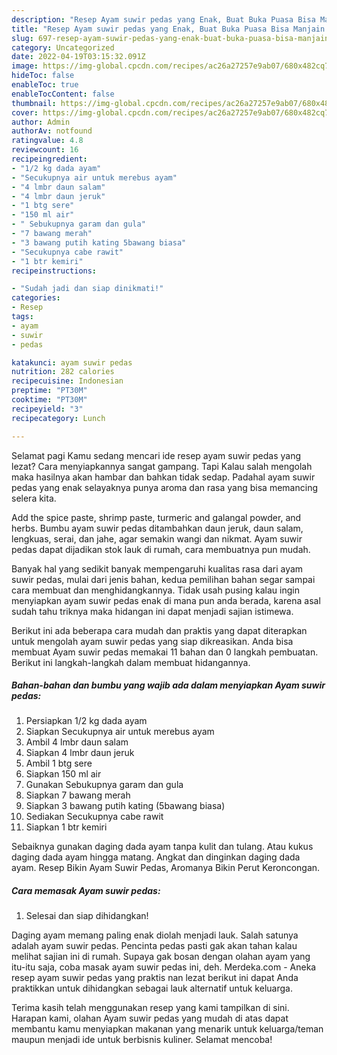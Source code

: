 ```yaml
---
description: "Resep Ayam suwir pedas yang Enak, Buat Buka Puasa Bisa Manjain Lidah"
title: "Resep Ayam suwir pedas yang Enak, Buat Buka Puasa Bisa Manjain Lidah"
slug: 697-resep-ayam-suwir-pedas-yang-enak-buat-buka-puasa-bisa-manjain-lidah
category: Uncategorized
date: 2022-04-19T03:15:32.091Z
image: https://img-global.cpcdn.com/recipes/ac26a27257e9ab07/680x482cq70/ayam-suwir-pedas-foto-resep-utama.jpg
hideToc: false
enableToc: true
enableTocContent: false
thumbnail: https://img-global.cpcdn.com/recipes/ac26a27257e9ab07/680x482cq70/ayam-suwir-pedas-foto-resep-utama.jpg
cover: https://img-global.cpcdn.com/recipes/ac26a27257e9ab07/680x482cq70/ayam-suwir-pedas-foto-resep-utama.jpg
author: Admin
authorAv: notfound
ratingvalue: 4.8
reviewcount: 16
recipeingredient:
- "1/2 kg dada ayam"
- "Secukupnya air untuk merebus ayam"
- "4 lmbr daun salam"
- "4 lmbr daun jeruk"
- "1 btg sere"
- "150 ml air"
- " Sebukupnya garam dan gula"
- "7 bawang merah"
- "3 bawang putih kating 5bawang biasa"
- "Secukupnya cabe rawit"
- "1 btr kemiri"
recipeinstructions:

- "Sudah jadi dan siap dinikmati!"
categories:
- Resep
tags:
- ayam
- suwir
- pedas

katakunci: ayam suwir pedas 
nutrition: 282 calories
recipecuisine: Indonesian
preptime: "PT30M"
cooktime: "PT30M"
recipeyield: "3"
recipecategory: Lunch

---
```



Selamat pagi Kamu sedang mencari ide resep ayam suwir pedas yang lezat? Cara menyiapkannya sangat gampang. Tapi Kalau salah mengolah maka hasilnya akan hambar dan bahkan tidak sedap. Padahal ayam suwir pedas yang enak selayaknya punya aroma dan rasa yang bisa memancing selera kita.


Add the spice paste, shrimp paste, turmeric and galangal powder, and herbs. Bumbu ayam suwir pedas ditambahkan daun jeruk, daun salam, lengkuas, serai, dan jahe, agar semakin wangi dan nikmat. Ayam suwir pedas dapat dijadikan stok lauk di rumah, cara membuatnya pun mudah.

Banyak hal yang sedikit banyak mempengaruhi kualitas rasa dari ayam suwir pedas, mulai dari jenis bahan, kedua pemilihan bahan segar sampai cara membuat dan menghidangkannya. Tidak usah pusing kalau ingin menyiapkan ayam suwir pedas enak di mana pun anda berada, karena asal sudah tahu triknya maka hidangan ini dapat menjadi sajian istimewa.


Berikut ini ada beberapa cara mudah dan praktis yang dapat diterapkan untuk mengolah ayam suwir pedas yang siap dikreasikan. Anda bisa membuat Ayam suwir pedas memakai 11 bahan dan 0 langkah pembuatan. Berikut ini langkah-langkah dalam membuat hidangannya.

<!--inarticleads1-->

##### Bahan-bahan dan bumbu yang wajib ada dalam menyiapkan Ayam suwir pedas:

1. Persiapkan 1/2 kg dada ayam
1. Siapkan Secukupnya air untuk merebus ayam
1. Ambil 4 lmbr daun salam
1. Siapkan 4 lmbr daun jeruk
1. Ambil 1 btg sere
1. Siapkan 150 ml air
1. Gunakan  Sebukupnya garam dan gula
1. Siapkan 7 bawang merah
1. Siapkan 3 bawang putih kating (5bawang biasa)
1. Sediakan Secukupnya cabe rawit
1. Siapkan 1 btr kemiri


Sebaiknya gunakan daging dada ayam tanpa kulit dan tulang. Atau kukus daging dada ayam hingga matang. Angkat dan dinginkan daging dada ayam. Resep Bikin Ayam Suwir Pedas, Aromanya Bikin Perut Keroncongan. 

<!--inarticleads2-->

##### Cara memasak Ayam suwir pedas:


1. Selesai dan siap dihidangkan!

Daging ayam memang paling enak diolah menjadi lauk. Salah satunya adalah ayam suwir pedas. Pencinta pedas pasti gak akan tahan kalau melihat sajian ini di rumah. Supaya gak bosan dengan olahan ayam yang itu-itu saja, coba masak ayam suwir pedas ini, deh. Merdeka.com - Aneka resep ayam suwir pedas yang praktis nan lezat berikut ini dapat Anda praktikkan untuk dihidangkan sebagai lauk alternatif untuk keluarga. 

Terima kasih telah menggunakan resep yang kami tampilkan di sini. Harapan kami, olahan Ayam suwir pedas yang mudah di atas dapat membantu kamu menyiapkan makanan yang menarik untuk keluarga/teman maupun menjadi ide untuk berbisnis kuliner. Selamat mencoba!
